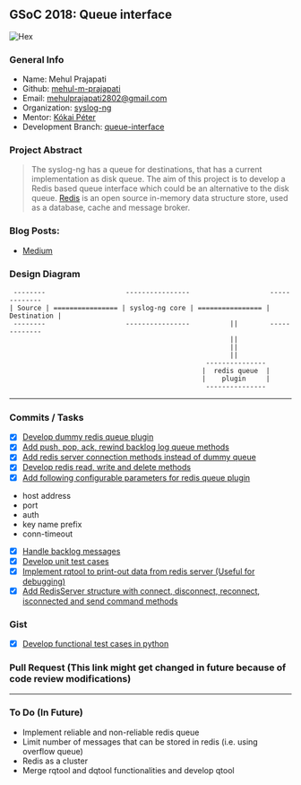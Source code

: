 ## GSoC 2018: Queue interface
![Hex](https://img.shields.io/badge/gsoc-syslog--ng-blue.svg)

### General Info
- Name: Mehul Prajapati
- Github: [mehul-m-prajapati](https://github.com/mehul-m-prajapati)
- Email: mehulprajapati2802@gmail.com
- Organization: [syslog-ng](https://github.com/balabit/syslog-ng)
- Mentor: [Kókai Péter](https://github.com/Kokan)
- Development Branch: [queue-interface](https://github.com/mehul-m-prajapati/syslog-ng/tree/queue-interface)

### Project Abstract
> The syslog-ng has a queue for destinations, that has a current implementation as disk queue. The aim of this project is to develop a Redis based queue interface which could be an alternative to the disk queue.
> [Redis](https://github.com/antirez/redis) is an open source in-memory data structure store, used as a database, cache and message broker.

### Blog Posts:
- [Medium](https://medium.com/@Mehul2802/compiling-syslog-ng-source-code-on-ubuntu-16-04-9bd93ecf02ef)

### Design Diagram
```
 --------                    ----------------                    -------------
| Source | ================ | syslog-ng core | ================ | Destination | 
 --------                    ----------------          ||        -------------
                                                       ||
                                                       ||
                                                       ||
                                                 ---------------      
                                                |  redis queue  |
                                                |    plugin     |
                                                 ---------------
```                          
---
### Commits / Tasks
- [X] [Develop dummy redis queue plugin](https://github.com/mehul-m-prajapati/syslog-ng/commit/f450a498dbf71d8f274047b5ee88830a664e0425)
- [X] [Add push, pop, ack, rewind backlog log queue methods](https://github.com/mehul-m-prajapati/syslog-ng/commit/f450a498dbf71d8f274047b5ee88830a664e0425)
- [X] [Add redis server connection methods instead of dummy queue](https://github.com/mehul-m-prajapati/syslog-ng/commit/aa4d15e52a74d562a5ae32bd10b6904759809111)
- [X] [Develop redis read, write and delete methods](https://github.com/mehul-m-prajapati/syslog-ng/commit/d27ef47669bcfa45e47c3b838921c0721fabbcbb)
- [X] [Add following configurable parameters for redis queue plugin](https://github.com/mehul-m-prajapati/syslog-ng/commit/0ef82502f218a16ce891301611d653b9b9ca9820)
* host address
* port
* auth
* key name prefix
* conn-timeout
- [X] [Handle backlog messages](https://github.com/mehul-m-prajapati/syslog-ng/commit/eac566f3417987b33dc9fd20423ab978890719cb)
- [X] [Develop unit test cases](https://github.com/mehul-m-prajapati/syslog-ng/commit/24121a18798004e6696b65ad7624ddb86284997d)
- [X] [Implement rqtool to print-out data from redis server (Useful for debugging)](https://github.com/mehul-m-prajapati/syslog-ng/commit/62666321c48464057ca9dbac4f3008d9d6900a98)
- [X] [Add RedisServer structure with connect, disconnect, reconnect, isconnected and send command methods](https://github.com/mehul-m-prajapati/syslog-ng/commit/1859d07733060703c87e6a38f299ceae8462ca3a)

### Gist
- [X] [Develop functional test cases in python](https://gist.github.com/mehul-m-prajapati/46a9aa6a34b2f0b8ebb334093d7b60b1)

### Pull Request (This link might get changed in future because of code review modifications)

---
### To Do (In Future)
- Implement reliable and non-reliable redis queue
- Limit number of messages that can be stored in redis (i.e. using overflow queue)
- Redis as a cluster
- Merge rqtool and dqtool functionalities and develop qtool

